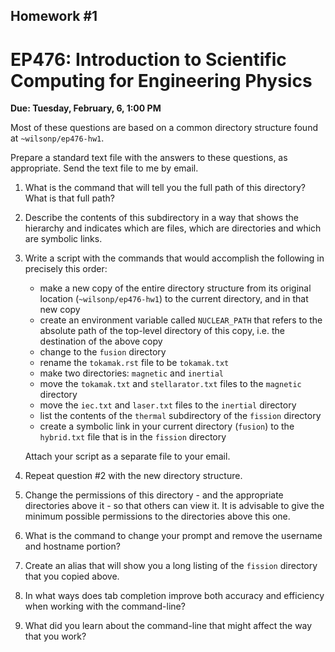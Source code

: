 ## Homework #1

# EP476: Introduction to Scientific Computing for Engineering Physics


**Due: Tuesday, February, 6, 1:00 PM**

Most of these questions are based on a common directory structure found at
`~wilsonp/ep476-hw1`.

Prepare a standard text file with the answers to these questions, as
appropriate.  Send the text file to me by email.

1. What is the command that will tell you the full path of this directory?
   What is that full path?

1. Describe the contents of this subdirectory in a way that shows the
   hierarchy and indicates which are files, which are directories and which
   are symbolic links.

1. Write a script with the commands that would accomplish the following in
   precisely this order:

   * make a new copy of the entire directory structure from its original
     location (`~wilsonp/ep476-hw1`) to the current directory, and in
     that new copy
   * create an environment variable called `NUCLEAR_PATH` that refers to the
     absolute path of the top-level directory of this copy, i.e. the
     destination of the above copy
   * change to the `fusion` directory
   * rename the `tokamak.rst` file to be `tokamak.txt`
   * make two directories: `magnetic` and `inertial`
   * move the `tokamak.txt` and `stellarator.txt` files to the `magnetic` directory
   * move the `iec.txt` and `laser.txt` files to the `inertial` directory
   * list the contents of the `thermal` subdirectory of the `fission` directory
   * create a symbolic link in your current directory (`fusion`) to the
     `hybrid.txt` file that is in the `fission` directory

   Attach your script as a separate file to your email.

1. Repeat question #2 with the new directory structure.

1. Change the permissions of this directory - and the appropriate directories
   above it - so that others can view it.  It is advisable to give the minimum
   possible permissions to the directories above this one.

1. What is the command to change your prompt and remove the username and
   hostname portion? 

1. Create an alias that will show you a long listing of the `fission`
   directory that you copied above.

1. In what ways does tab completion improve both accuracy and efficiency when
   working with the command-line?

1. What did you learn about the command-line that might affect the way that
   you work?
